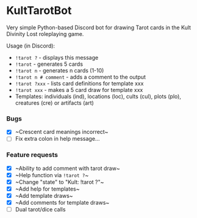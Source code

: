 # KultTarotBot
Very simple Python-based Discord bot for drawing Tarot cards in the Kult Divinity Lost roleplaying game.

Usage (in Discord): 
- `!tarot ?` - displays this message
- `!tarot` - generates 5 cards
- `!tarot n` - generates n cards (1-10)
- `!tarot n # comment` - adds a comment to the output
- `!tarot ?xxx` - lists card definitions for template xxx
- `!tarot xxx` - makes a 5 card draw for template xxx
- Templates: individuals (ind), locations (loc), cults (cul), plots (plo), creatures (cre) or artifacts (art)

### Bugs
- [x] ~Crescent card meanings incorrect~
- [ ] Fix extra colon in help message...

### Feature requests
- [x] ~Ability to add comment with tarot draw~
- [x] ~Help function via `!tarot ?`~
- [x] ~Change "state" to "Kult: !tarot ?"~
- [x] ~Add help for templates~
- [x] ~Add template draws~
- [x] ~Add comments for template draws~ 
- [ ] Dual tarot/dice calls
